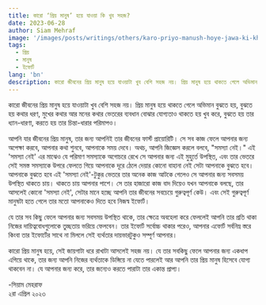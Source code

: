 ```yaml
---
title: কারো ‘প্রিয় মানুষ’ হয়ে যাওয়া কি খুব সহজ?
date: 2023-06-28
author: Siam Mehraf
image: '/images/posts/writings/others/karo-priyo-manush-hoye-jawa-ki-khub-sohoj.jpg'
tags:
  - প্রিয়
  - মানুষ
  - ইফোর্ট
lang: 'bn'
description: কারো জীবনের প্রিয় মানুষ হয়ে যাওয়াটা খুব বেশি সহজ নয়। প্রিয় মানুষ হয়ে থাকতে গেলে অভিমান বুঝতে হয়...
---
```


কারো জীবনের প্রিয় মানুষ হয়ে যাওয়াটা খুব বেশি সহজ নয়। প্রিয় মানুষ হয়ে থাকতে গেলে অভিমান বুঝতে হয়, বুঝতে হয় কথার ধরণ, মুখের কথার আর মনের কথার ভেতরের ব্যবধান বোঝার যোগ্যতাও থাকতে হয় খুব করে, বুঝতে হয় তার ধ্যান-ধারণা, করতে হয় তার চিন্তা-ধারার পরিমাপও।

আপনি যার জীবনের প্রিয় মানুষ, তার জন্য আপনিই তার জীবনের ফার্স্ট প্রায়োরিটি। সে সব কাজ ফেলে আপনার জন্য অপেক্ষা করবে, আপনার কথা শুনবে, আপনাকে সময় দেবে। অথচ, আপনি জিজ্ঞেস করলে বলবে, "সমস্যা নেই।" এই 'সমস্যা নেই' এর মাঝেও যে পরিমাণ সমস্যাকে অগোচরে রেখে সে আপনার জন্য এই মুহুর্তে উপস্থিত, এবং তার ভেতরে সেই সমস্ত সমস্যাকে উপরে ফেলতে গিয়ে আপনাকে দূরে ঠেলে দেয়ার কোনো বাহানা নেই সেটা আপনাকে বুঝতে হবে। আপনাকে বুঝতে হবে এই 'সমস্যা নেই'-টুকুর ভেতরে তার অনেক কাজ আটকে গেলেও সে আপনার জন্য সবসময় উপস্থিত থাকতে চায়। থাকতে চায় আপনার পাশে। সে তার হাজারো কাজ বাদ দিয়েও যখন আপনাকে বলছে, তার আসলেই কোনো 'সমস্যা নেই', সেটার মানে হচ্ছে আপনি তার জীবনের সবচেয়ে গুরুত্বপূর্ণ কেউ। এবং সেই গুরুত্বপূর্ণ মানুষটা হতে গেলে তার মতো আপনাকেও দিতে হবে নিজস্ব ইফোর্ট।

যে তার সব কিছু ফেলে আপনার জন্য সবসময় উপস্থিত থাকে, তার ক্ষেত্রে অবহেলা করে ফেললেই আপনি তার প্রতি থাকা নিজের দায়িত্ববোধগুলোকে তুচ্ছতায় ভরিয়ে ফেলবেন। তার ইফোর্ট সর্বোচ্চ থাকার পরেও, আপনার এফোর্ট সর্বনিম্ন স্তরে কিংবা তার ইফোর্টের সাথে না মিললে সেই ব্যর্থতার দায়ভারটুকুও সম্পূর্ণ আপনার।

কারো প্রিয় মানুষ হয়ে, সেই জায়গাটা ধরে রাখাটা আসলেই সহজ নয়। যে তার সবকিছু ফেলে আপনার জন্য একধাপ এগিয়ে থাকে, তার জন্য আপনি নিজের ব্যর্থতাকে ডিঙ্গিয়ে না যেতে পারলেই আর আপনি তার প্রিয় মানুষ হিসেবে যোগ্য থাকবেন না। যে আপনার জন্য করে, তার জন্যেও করতে পারাটা তার একান্ত প্রাপ্য।

-সিয়াম মেহরাফ  
২রা এপ্রিল ২০২৩

